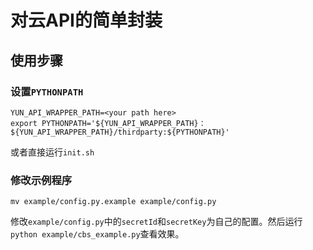 
# 对云API的简单封装

## 使用步骤

### 设置`PYTHONPATH`

```shell
YUN_API_WRAPPER_PATH=<your path here>
export PYTHONPATH='${YUN_API_WRAPPER_PATH}：${YUN_API_WRAPPER_PATH}/thirdparty:${PYTHONPATH}'
```

或者直接运行`init.sh`

### 修改示例程序

```shell
mv example/config.py.example example/config.py
```

修改`example/config.py`中的`secretId`和`secretKey`为自己的配置。然后运行`python example/cbs_example.py`查看效果。
